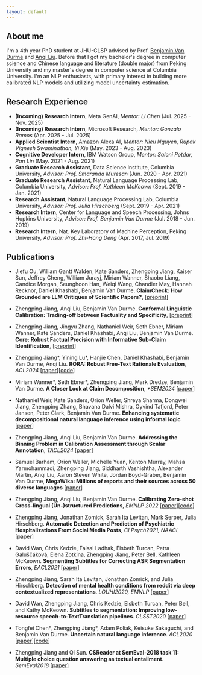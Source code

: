 ```yaml
---
layout: default
---
```


## About me

I'm a 4th year PhD student at JHU-CLSP advised by Prof. [Benjamin Van Durme](https://www.cs.jhu.edu/~vandurme/) and [Anqi Liu](https://anqiliu-ai.github.io/). Before that I got my bachelor's degree in computer science and Chinese language and literature (double major) from Peking University and my master's degree in computer science at Columbia University. I'm an NLP enthusiasts, with primary interest in building more calibrated NLP models and utilizing model uncertainty estimation.

## Research Experience
- **(Incoming) Research Intern**, Meta GenAI, _Mentor: Li Chen_ (Jul. 2025 - Nov. 2025)
- **(Incoming) Research Intern**, Microsoft Research, _Mentor: Gonzalo Ramos_ (Apr. 2025 - Jul. 2025)
- **Applied Scientist Intern**, Amazon Alexa AI, _Mentor: Nieu Nguyen, Rupak Vignesh Swaminathan, Yi Xie_ (May. 2023 - Aug. 2023)
- **Cognitive Developer Intern**, IBM Watson Group, _Mentor: Saloni Potdar, Pan Lin_ (May. 2021 - Aug. 2021)
- **Graduate Research Assistant**, Data Science Institute, Columbia University, _Advisor: Prof. Smaranda Muresan_ (Jun. 2020 - Apr. 2021)
- **Graduate Research Assistant**, Natural Language Processing Lab, Columbia University, _Advisor: Prof. Kathleen McKeown_ (Sept. 2019 - Jan. 2021)
- **Research Assistant**, Natural Language Processing Lab, Columbia University, _Advisor: Prof. Julia Hirschberg_ (Sept. 2019 - Apr. 2021)
- **Research Intern**, Center for Language and Speech Processing, Johns Hopkins University, _Advisor: Prof. Benjamin Van Durme_ (Jul. 2018 - Jun. 2019)
- **Research Intern**, Nat. Key Laboratory of Machine Perception, Peking University, _Advisor: Prof. Zhi-Hong Deng_ (Apr. 2017, Jul. 2019)

## Publications

- Jiefu Ou, William Gantt Walden, Kate Sanders, Zhengping Jiang, Kaiser Sun, Jeffrey Cheng, William Jurayj, Miriam Wanner, Shaobo Liang, Candice Morgan, Seunghoon Han, Weiqi Wang, Chandler May, Hannah Recknor, Daniel Khashabi, Benjamin Van Durme. **ClaimCheck: How Grounded are LLM Critiques of Scientific Papers?**, \[[preprint](https://arxiv.org/pdf/2503.21717)\]

- Zhengping Jiang, Anqi Liu, Benjamin Van Durme. **Conformal Linguistic Calibration: Trading-off between Factuality and Specificity**, \[[preprint](https://arxiv.org/pdf/2502.19110)\]

- Zhengping Jiang, Jingyu Zhang, Nathaniel Weir, Seth Ebner, Miriam Wanner, Kate Sanders, Daniel Khashabi, Anqi Liu, Benjamin Van Durme. **Core: Robust Factual Precision with Informative Sub-Claim Identification**, \[[preprint](https://arxiv.org/pdf/2407.03572)\]

- Zhengping Jiang\*, Yining Lu\*, Hanjie Chen, Daniel Khashabi, Benjamin Van Durme, Anqi Liu. **RORA: Robust Free-Text Rationale Evaluation**, _ACL2024_ \[[paper](https://arxiv.org/pdf/2402.18678)\]\[[code](https://github.com/zipJiang/RORA)\]

- Miriam Wanner\*, Seth Ebner\*, Zhengping Jiang, Mark Dredze, Benjamin Van Durme. **A Closer Look at Claim Decomposition**, _\*SEM2024_ \[[paper](https://arxiv.org/pdf/2403.11903)\]

- Nathaniel Weir, Kate Sanders, Orion Weller, Shreya Sharma, Dongwei Jiang, Zhengping Zhang, Bhavana Dalvi Mishra, Oyvind Tafjord, Peter Jansen, Peter Clark, Benjamin Van Durme. **Enhancing systematic decompositional natural language inference using informal logic** \[[paper](https://arxiv.org/pdf/2402.14798)\]

- Zhengping Jiang, Anqi Liu, Benjamin Van Durme. **Addressing the Binning Problem in Calibration Assessment through Scalar Annotation**, _TACL2024_ \[[paper](https://direct.mit.edu/tacl/article/doi/10.1162/tacl_a_00636/119541/Addressing-the-Binning-Problem-in-Calibration)\]

- Samuel Barham, Orion Weller, Michelle Yuan, Kenton Murray, Mahsa Yarmohammadi, Zhengping Jiang, Siddharth Vashishtha, Alexander Martin, Anqi Liu, Aaron Steven White, Jordan Boyd-Graber, Benjamin Van Durme, **MegaWika: Millions of reports and their sources across 50 diverse languages** \[[paper](https://arxiv.org/pdf/2307.07049.pdf)\]

- Zhengping Jiang, Anqi Liu, Benjamin Van Durme. **Calibrating Zero-shot Cross-lingual (Un-)structured Predictions**, _EMNLP 2022_ \[[paper](https://preview.aclanthology.org/emnlp-22-ingestion/2022.emnlp-main.170.pdf)\]\[[code](https://github.com/zipJiang/cross-lingual-calibration)\]

- Zhengping Jiang, Jonathan Zomick, Sarah Ita Levitan, Mark Serper, Julia Hirschberg. **Automatic Detection and Prediction of Psychiatric Hospitalizations From Social Media Posts**, _CLPsych2021, NAACL_ \[[paper](https://aclanthology.org/2021.clpsych-1.14.pdf)\]
- David Wan, Chris Kedzie, Faisal Ladhak, Elsbeth Turcan, Petra Galuščáková, Elena Zotkina, Zhengping Jiang, Peter Bell, Kathleen McKeown. **Segmenting Subtitles for Correcting ASR Segmentation Errors**, _EACL2021_ \[[paper](https://arxiv.org/pdf/2104.07868.pdf)\]
- Zhengping Jiang, Sarah Ita Levitan, Jonathan Zomick, and Julia Hirschberg. **Detection of mental health conditions from reddit via deep contextualized representations**. _LOUHI2020, EMNLP_ \[[paper](https://www.aclweb.org/anthology/2020.louhi-1.16.pdf)\]
- David Wan, Zhengping Jiang, Chris Kedzie, Elsbeth Turcan, Peter Bell, and Kathy McKeown. **Subtitles to segmentation: Improving low-resource speech-to-TextTranslation pipelines**. _CLSST2020_ \[[paper](https://www.aclweb.org/anthology/2020.clssts-1.11.pdf)\]
- Tongfei Chen\*, Zhengping Jiang\*, Adam Poliak, Keisuke Sakaguchi, and Benjamin Van Durme. **Uncertain natural language inference**. _ACL2020_ \[[paper](https://www.aclweb.org/anthology/2020.acl-main.774.pdf)\]\[[code](https://nlp.jhu.edu/unli/)\]
- Zhengping Jiang and Qi Sun. **CSReader at SemEval-2018 task 11: Multiple choice question answering as textual entailment**. _SemEval2018_ \[[paper](https://www.aclweb.org/anthology/S18-1176.pdf)\]
